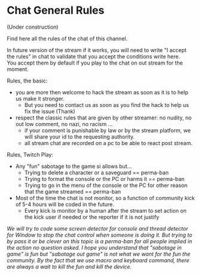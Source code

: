 # Chat General Rules

(Under construction)

  
Find here all the rules of the chat of this channel.  
  
In future version of the stream if it works, you will need to write "I accept the rules" in chat to validate that you accept the conditions write here.  
You accept them by default if you play to the chat on out stream for the moment.  


Rules, the basic:
- you are more then welcome to hack the stream as soon as it is to help us make it stronger.
  - But you need to contact us as soon as you find the hack to help us fix the issue (Thank) 
- respect the classic rules that are given by other streamer: no nudity, no out low comment, no nazi, no racism ...
  - if your comment is punishable by law or by the stream platform, we will share your id to the requesting authority.
  - all stream chat are recorded on a pc to be able to react post stream.

Rules, Twitch Play:
- Any "fun" sabotage to the game si allows but...
  - Trying to delete a character or a saveguard == perma-ban
  - Trying to format the console or the PC or harms it == perma-ban
  - Trying to go in the menu of the console or the PC for other reason that the game streamed == perma-ban
- Most of the time the chat is not monitor, so a function of community kick of 5-4 hours will be coded in the future.
  - Every kick is monitor by a human after the stream to set action on the kick user if needed or the reporter if it is not justify 
  
_We will try to code some screen detector for console and thread detector for Window to stop the chat control when someone is doing it. But trying to by pass it or be clever on this topic is a perma-ban for all people implied in the action no question asked.  I hope you understand that "sabotage in game" is fun but "sabotage out game" is not what we want for the fun the community.
By the fact that we use macro and keyboard command, there are always a wait to kill the fun and kill the device._
